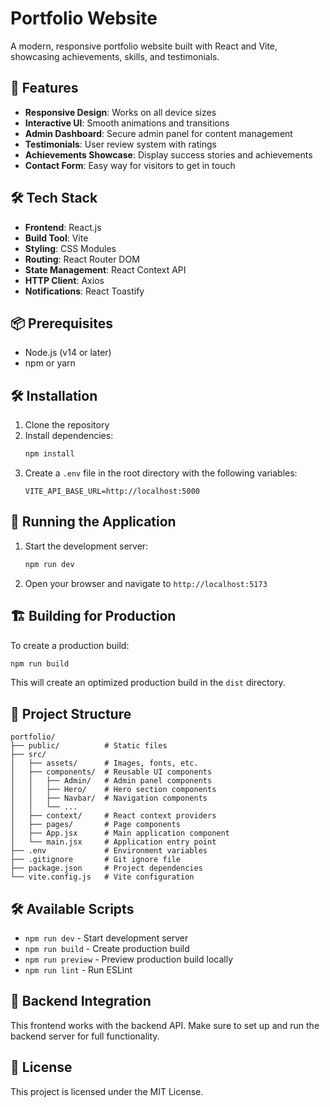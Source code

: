 # Portfolio Website

A modern, responsive portfolio website built with React and Vite, showcasing achievements, skills, and testimonials.

## 🚀 Features

- **Responsive Design**: Works on all device sizes
- **Interactive UI**: Smooth animations and transitions
- **Admin Dashboard**: Secure admin panel for content management
- **Testimonials**: User review system with ratings
- **Achievements Showcase**: Display success stories and achievements
- **Contact Form**: Easy way for visitors to get in touch

## 🛠️ Tech Stack

- **Frontend**: React.js
- **Build Tool**: Vite
- **Styling**: CSS Modules
- **Routing**: React Router DOM
- **State Management**: React Context API
- **HTTP Client**: Axios
- **Notifications**: React Toastify

## 📦 Prerequisites

- Node.js (v14 or later)
- npm or yarn

## 🛠️ Installation

1. Clone the repository
2. Install dependencies:
   ```bash
   npm install
   ```
3. Create a `.env` file in the root directory with the following variables:
   ```
   VITE_API_BASE_URL=http://localhost:5000
   ```

## 🚀 Running the Application

1. Start the development server:
   ```bash
   npm run dev
   ```
2. Open your browser and navigate to `http://localhost:5173`

## 🏗️ Building for Production

To create a production build:

```bash
npm run build
```

This will create an optimized production build in the `dist` directory.

## 🎨 Project Structure

```
portfolio/
├── public/          # Static files
├── src/
│   ├── assets/      # Images, fonts, etc.
│   ├── components/  # Reusable UI components
│   │   ├── Admin/   # Admin panel components
│   │   ├── Hero/    # Hero section components
│   │   ├── Navbar/  # Navigation components
│   │   └── ...
│   ├── context/     # React context providers
│   ├── pages/       # Page components
│   ├── App.jsx      # Main application component
│   └── main.jsx     # Application entry point
├── .env             # Environment variables
├── .gitignore       # Git ignore file
├── package.json     # Project dependencies
└── vite.config.js   # Vite configuration
```

## 🛠 Available Scripts

- `npm run dev` - Start development server
- `npm run build` - Create production build
- `npm run preview` - Preview production build locally
- `npm run lint` - Run ESLint

## 🔗 Backend Integration

This frontend works with the backend API. Make sure to set up and run the backend server for full functionality.

## 📄 License

This project is licensed under the MIT License.
